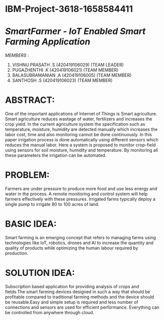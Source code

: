 # IBM-Project-3618-1658584411
# *SmartFarmer - IoT Enabled Smart Farming Application*

*MEMBERS* :
1. VISHNU PRASATH .S  (420419106029) (TEAM LEADER)
2. PUGAZHENTHI .K     (420419106021) (TEAM MEMBER)
3. BALASUBRAMANIAN .A (420419106005) (TEAM MEMBER)
4. SANTHOSH .S        (420419106023) (TEAM MEMBER)

# ABSTRACT:

One of the important applications of Internet of Things is Smart agriculture. Smart agriculture reduces wastage of water, fertilizers and increases the crop yield. In the current agriculture system the specification such as temperature, moisture, humidity are detected manually which increases the labor cost, time and also monitoring cannot be done continuously. In this paper irrigation process is done automatically using different sensors which reduces the manual labor. Here a system is proposed to monitor crop-field using sensors for soil moisture, humidity and temperature. By monitoring all these parameters the irrigation can be automated.

# PROBLEM:


Farmers are under pressure to produce more food and use less energy and water in the process. A remote monitoring and control system will help farmers effectively with these pressures. Irrigated farms typically deploy a single pump to irrigate 80 to 100 acres of land.


# BASIC IDEA:

Smart farming is an emerging concept that refers to managing farms using technologies like IoT, robotics, drones and AI to increase the quantity and quality of products while optimizing the human labour required by production.

# SOLUTION IDEA:

Subscription based application for providing analysis of crops and fields.The smart farming devices designed in such a way that should be profitable compared to traditional farming methods and the device should be reusable.Easy and simple setup is required and less number of connections and sensors are used for efficient performance. Everything can be controlled from anywhere through cloud.
